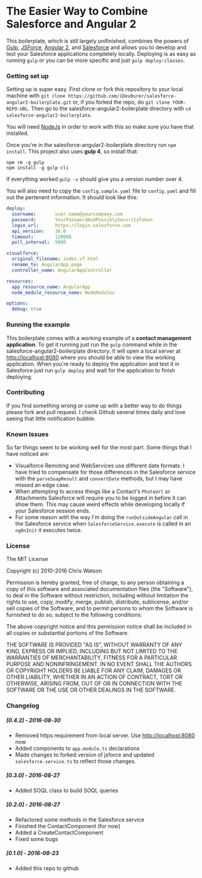 # The Easier Way to Combine Salesforce and Angular 2

This boilerplate, which is still largely unifinished, combines the powers of [Gulp](http://gulpjs.com/), [JSForce](http://jsforce.github.io), [Angular 2](http://angular.io), and [Salesforce](https://salesforce.com) and allows you to develop and test your Salesforce applications completely locally. Deploying is as easy as running `gulp` or you can be more specific and just `gulp deploy:classes`.

### Getting set up

Setting up is super easy. First clone or fork this repository to your local machine with `git clone https://github.com/iDev0urer/salesforce-angular2-boilerplate.git` or, if you forked the repo, do `git clone YOUR-REPO-URL`. Then go to the salesforce-angular2-boilerplate directory with `cd salesforce-angular2-boilerplate`.

You will need [NodeJs](http://nodejs.org) in order to work with this so make sure you have that installed.

Once you're in the salesforce-angular2-boilerplate directory run `npm install`. This project also uses **gulp 4**, so install that:

```
npm rm -g gulp
npm install -g gulp-cli
```

If everything worked `gulp -v` should give you a version number over 4.

You will also need to copy the `config.sample.yaml` file to `config.yaml` and fill out the pertenent information. It should look like this:

```yaml
deploy:
  username:       user.name@yourcompany.com
  password:       YourPasswordAndPossiblySecurityToken
  login_url:      https://login.salesforce.com
  api_version:    36.0
  timeout:        120000
  poll_interval:  5000

visualforce:
  original_filename: index.vf.html
  rename_to: AngularApp.page
  controller_name: AngularAppController

resources:
  app_resource_name: AngularApp
  node_module_resource_name: NodeModules

options:
  debug: true
```

### Running the example

This boilerplate comes with a working example of a **contact management application**. To get it running just run the `gulp` command while in the salesforce-angular2-boilerplate directory. It will open a local server at [http://localhost:8080](http://localhost:8080) where you should be able to view the working application. When you're ready to deploy the application and test it in Salesforce just run `gulp deploy` and wait for the application to finish deploying.

### Contributing

If you find something wrong or come up with a better way to do things please fork and pull request. I check Github several times daily and love seeing that little notification bubble.

### Known Issues

So far things seem to be working well for the most part. Some things that I have noticed are:

+ Visualforce Remoting and WebServices use different date formats. I have tried to compensate for those differences in the Salesforce service with the `parseSoapResult` and `convertDate` methods, but I may have missed an edge case.
+ When attempting to access things like a Contact's `PhotoUrl` or Attachments Salesforce will require you to be logged in before it can show them. This may cause weird effects while developing locally if your Salesforce session ends.
+ For some reason with the way I'm doing the `runOutsideAngular` call in the Salesforce service when `SalesforceService.execute` is called in an `ngOnInit` it executes twice.

### License

The MIT License

Copyright (c) 2010-2016 Chris Watson

Permission is hereby granted, free of charge, to any person obtaining a copy
of this software and associated documentation files (the "Software"), to deal
in the Software without restriction, including without limitation the rights
to use, copy, modify, merge, publish, distribute, sublicense, and/or sell
copies of the Software, and to permit persons to whom the Software is
furnished to do so, subject to the following conditions:

The above copyright notice and this permission notice shall be included in
all copies or substantial portions of the Software.

THE SOFTWARE IS PROVIDED "AS IS", WITHOUT WARRANTY OF ANY KIND, EXPRESS OR
IMPLIED, INCLUDING BUT NOT LIMITED TO THE WARRANTIES OF MERCHANTABILITY,
FITNESS FOR A PARTICULAR PURPOSE AND NONINFRINGEMENT. IN NO EVENT SHALL THE
AUTHORS OR COPYRIGHT HOLDERS BE LIABLE FOR ANY CLAIM, DAMAGES OR OTHER
LIABILITY, WHETHER IN AN ACTION OF CONTRACT, TORT OR OTHERWISE, ARISING FROM,
OUT OF OR IN CONNECTION WITH THE SOFTWARE OR THE USE OR OTHER DEALINGS IN
THE SOFTWARE.

### Changelog

##### [0.4.2] - 2016-08-30
- Removed https requirement from local server. Use [http://localhost:8080](http://localhost:8080) now
- Added components to `app.module.ts` declarations
- Made changes to forked version of jsforce and updated `salesforce.service.ts` to reflect those changes.

##### [0.3.0] - 2016-08-27
- Added SOQL class to build SOQL queries

##### [0.2.0] - 2016-08-27
- Refactored some methods in the Salesforce service
- Finished the ContactComponent (for now)
- Added a CreateContactComponent
- Fixed some bugs

##### [0.1.0] - 2016-08-23
- Added this repo to github
